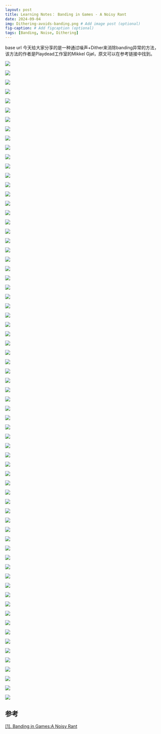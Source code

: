 ```yaml
---
layout: post
title: Learning Notes： Banding in Games - A Noisy Rant
date: 2024-09-04
img: Dithering-avoids-banding.png # Add image post (optional)
fig-caption: # Add figcaption (optional)
tags: [Banding, Noise, Dithering]
---
```

base url
今天给大家分享的是一种通过噪声+Dither来消除banding异常的方法，该方法的作者是Playdead工作室的Mikkel Gjøl，原文可以在参考链接中找到。

![]({{site.baseurl}}/assets/img/Dithering-avoids-banding/1.png)

![]({{site.baseurl}}/assets/img/Dithering-avoids-banding/2.png)

![]({{site.baseurl}}/assets/img/Dithering-avoids-banding/3.png)

![]({{site.baseurl}}/assets/img/Dithering-avoids-banding/4.png)

![]({{site.baseurl}}/assets/img/Dithering-avoids-banding/5.png)

![]({{site.baseurl}}/assets/img/Dithering-avoids-banding/6.png)

![]({{site.baseurl}}/assets/img/Dithering-avoids-banding/7.png)

![]({{site.baseurl}}/assets/img/Dithering-avoids-banding/8.png)

![]({{site.baseurl}}/assets/img/Dithering-avoids-banding/9.png)

![]({{site.baseurl}}/assets/img/Dithering-avoids-banding/10.png)

![]({{site.baseurl}}/assets/img/Dithering-avoids-banding/11.png)

![]({{site.baseurl}}/assets/img/Dithering-avoids-banding/12.png)

![]({{site.baseurl}}/assets/img/Dithering-avoids-banding/13.png)

![]({{site.baseurl}}/assets/img/Dithering-avoids-banding/14.png)

![]({{site.baseurl}}/assets/img/Dithering-avoids-banding/15.png)

![]({{site.baseurl}}/assets/img/Dithering-avoids-banding/16.png)

![]({{site.baseurl}}/assets/img/Dithering-avoids-banding/17.png)

![]({{site.baseurl}}/assets/img/Dithering-avoids-banding/18.png)

![]({{site.baseurl}}/assets/img/Dithering-avoids-banding/19.png)

![]({{site.baseurl}}/assets/img/Dithering-avoids-banding/20.png)

![]({{site.baseurl}}/assets/img/Dithering-avoids-banding/21.png)

![]({{site.baseurl}}/assets/img/Dithering-avoids-banding/22.png)

![]({{site.baseurl}}/assets/img/Dithering-avoids-banding/23.png)

![]({{site.baseurl}}/assets/img/Dithering-avoids-banding/24.png)

![]({{site.baseurl}}/assets/img/Dithering-avoids-banding/25.png)

![]({{site.baseurl}}/assets/img/Dithering-avoids-banding/26.png)

![]({{site.baseurl}}/assets/img/Dithering-avoids-banding/27.png)

![]({{site.baseurl}}/assets/img/Dithering-avoids-banding/28.png)

![]({{site.baseurl}}/assets/img/Dithering-avoids-banding/29.png)

![]({{site.baseurl}}/assets/img/Dithering-avoids-banding/30.png)

![]({{site.baseurl}}/assets/img/Dithering-avoids-banding/31.png)

![]({{site.baseurl}}/assets/img/Dithering-avoids-banding/32.png)

![]({{site.baseurl}}/assets/img/Dithering-avoids-banding/33.png)

![]({{site.baseurl}}/assets/img/Dithering-avoids-banding/34.png)

![]({{site.baseurl}}/assets/img/Dithering-avoids-banding/35.png)

![]({{site.baseurl}}/assets/img/Dithering-avoids-banding/36.png)

![]({{site.baseurl}}/assets/img/Dithering-avoids-banding/37.png)

![]({{site.baseurl}}/assets/img/Dithering-avoids-banding/38.png)

![]({{site.baseurl}}/assets/img/Dithering-avoids-banding/39.png)

![]({{site.baseurl}}/assets/img/Dithering-avoids-banding/40.png)

![]({{site.baseurl}}/assets/img/Dithering-avoids-banding/41.png)

![]({{site.baseurl}}/assets/img/Dithering-avoids-banding/42.png)

![]({{site.baseurl}}/assets/img/Dithering-avoids-banding/43.png)

![]({{site.baseurl}}/assets/img/Dithering-avoids-banding/44.png)

![]({{site.baseurl}}/assets/img/Dithering-avoids-banding/45.png)

![]({{site.baseurl}}/assets/img/Dithering-avoids-banding/46.png)

![]({{site.baseurl}}/assets/img/Dithering-avoids-banding/47.png)

![]({{site.baseurl}}/assets/img/Dithering-avoids-banding/48.png)

![]({{site.baseurl}}/assets/img/Dithering-avoids-banding/49.png)

![]({{site.baseurl}}/assets/img/Dithering-avoids-banding/50.png)

![]({{site.baseurl}}/assets/img/Dithering-avoids-banding/51.png)

![]({{site.baseurl}}/assets/img/Dithering-avoids-banding/52.png)

![]({{site.baseurl}}/assets/img/Dithering-avoids-banding/53.png)

![]({{site.baseurl}}/assets/img/Dithering-avoids-banding/54.png)

![]({{site.baseurl}}/assets/img/Dithering-avoids-banding/55.png)

![]({{site.baseurl}}/assets/img/Dithering-avoids-banding/56.png)

![]({{site.baseurl}}/assets/img/Dithering-avoids-banding/57.png)

![]({{site.baseurl}}/assets/img/Dithering-avoids-banding/58.png)

![]({{site.baseurl}}/assets/img/Dithering-avoids-banding/59.png)

![]({{site.baseurl}}/assets/img/Dithering-avoids-banding/60.png)

![]({{site.baseurl}}/assets/img/Dithering-avoids-banding/61.png)

![]({{site.baseurl}}/assets/img/Dithering-avoids-banding/62.png)

![]({{site.baseurl}}/assets/img/Dithering-avoids-banding/63.png)

![]({{site.baseurl}}/assets/img/Dithering-avoids-banding/64.png)

![]({{site.baseurl}}/assets/img/Dithering-avoids-banding/65.png)

![]({{site.baseurl}}/assets/img/Dithering-avoids-banding/66.png)

![]({{site.baseurl}}/assets/img/Dithering-avoids-banding/67.png)

![]({{site.baseurl}}/assets/img/Dithering-avoids-banding/68.png)

![]({{site.baseurl}}/assets/img/Dithering-avoids-banding/69.png)



## 参考

[[1]. Banding in Games:A Noisy Rant](http://loopit.dk/banding_in_games.pdf)
